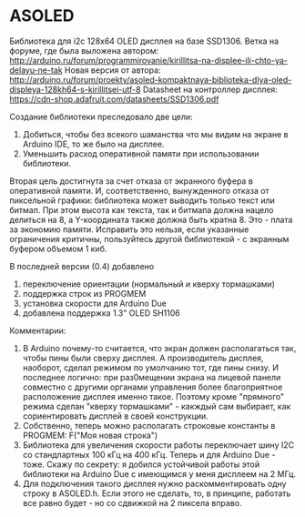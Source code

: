 # ASOLED
Библиотека для i2c 128х64 OLED дисплея на базе SSD1306.
Ветка на форуме, где была выложена автором: http://arduino.ru/forum/programmirovanie/kirillitsa-na-displee-ili-chto-ya-delayu-ne-tak
Новая версия от автора: http://arduino.ru/forum/proekty/asoled-kompaktnaya-biblioteka-dlya-oled-displeya-128kh64-s-kirillitsei-utf-8
Datasheet на контроллер дисплея: https://cdn-shop.adafruit.com/datasheets/SSD1306.pdf

Создание библиотеки преследовало две цели:
1. Добиться, чтобы без всекого шаманства что мы видим на экране в Arduino IDE, то же было на дисплее.
2. Уменьшить расход оперативной памяти при использовании библиотеки.

Вторая цель достигнута за счет отказа от экранного буфера в оперативной памяти. И, соответственно, вынужденного отказа от пиксельной графики: библиотека может выводить только текст или битмап. При этом высота как текста, так и битмапа должна нацело делиться на 8, а Y-координата также должна быть кратна 8. Это - плата за экономию памяти. Исправить это нельзя, если указанные ограничения критичны, пользуйтесь другой библиотекой - с экранным буфером объемом 1 киб.

В последней версии (0.4) добавлено
1. переключение ориентации (нормальный и кверху тормашками)
2. поддержка строк из PROGMEM
3. установка скорости для Arduino Due
4. добавлена поддержка 1.3" OLED SH1106
 
Комментарии:
1. В Arduino почему-то считается, что экран должен располагаться так, чтобы пины были сверху дисплея. А производитель дисплея, наоборот, сделал режимом по умолчанию тот, где пины снизу. И последнее логично: при раз0мещении экрана на лицевой панели совместно с другими органами управления более благоприятное расположение дисплея именно такое. Поэтому кроме "прямного" режима сделан "кверху тормашками" - какждый сам выбирает, как сориентировать дисплей в своей конструкции.
2. Собственно, теперь можно располагать строковые константы в PROGMEM: F("Моя новая строка")
3. Библиотека для увеличения скорости работы переключает шину I2C со стандлартных 100 кГц на 400 кГц. Теперь и для Arduino Due - тоже. Скажу по секрету: я добился устойчивой работы этой библиотеки на Arduino Due с имеющимся у меня дисплеем на 2 МГц.
4. Для подключения такого дисплея нужно раскомментировать одну строку в ASOLED.h. Если этого не сделать, то, в принципе, работать все равно будет - но со сдвижкой на 2 пиксела вправо.
